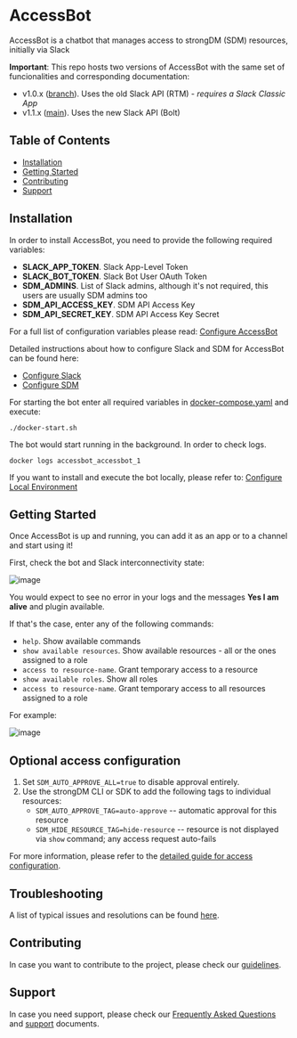 # AccessBot

AccessBot is a chatbot that manages access to strongDM (SDM) resources, initially via Slack

**Important**: This repo hosts two versions of AccessBot with the same set of funcionalities and corresponding documentation:
* v1.0.x ([branch](https://github.com/strongdm/accessbot/tree/1.0.x)). Uses the old Slack API (RTM) - _requires a Slack Classic App_
* v1.1.x ([main](https://github.com/strongdm/accessbot)). Uses the new Slack API (Bolt)

## Table of Contents
* [Installation](#installation)
* [Getting Started](#getting-started)
* [Contributing](#contributing)
* [Support](#support)

## Installation
In order to install AccessBot, you need to provide the following required variables:
* **SLACK_APP_TOKEN**. Slack App-Level Token
* **SLACK_BOT_TOKEN**. Slack Bot User OAuth Token
* **SDM_ADMINS**. List of Slack admins, although it's not required, this users are usually SDM admins too  
* **SDM_API_ACCESS_KEY**. SDM API Access Key
* **SDM_API_SECRET_KEY**. SDM API Access Key Secret

For a full list of configuration variables please read: [Configure AccessBot](docs/CONFIGURE_ACCESSBOT.md)

Detailed instructions about how to configure Slack and SDM for AccessBot can be found here:
* [Configure Slack](docs/CONFIGURE_SLACK.md)
* [Configure SDM](docs/CONFIGURE_SDM.md)

For starting the bot enter all required variables in [docker-compose.yaml](docker-compose.yaml) and execute:
```
./docker-start.sh
```

The bot would start running in the background. In order to check logs.
```
docker logs accessbot_accessbot_1
```

If you want to install and execute the bot locally, please refer to: [Configure Local Environment](docs/CONFIGURE_LOCAL_ENV.md)

## Getting Started
Once AccessBot is up and running, you can add it as an app or to a channel and start using it!

First, check the bot and Slack interconnectivity state:

![image](docs/img/health-check.gif)

You would expect to see no error in your logs and the messages **Yes I am alive** and plugin available.

If that's the case, enter any of the following commands:
* `help`. Show available commands 
* `show available resources`. Show available resources - all or the ones assigned to a role
* `access to resource-name`. Grant temporary access to a resource
* `show available roles`. Show all roles
* `access to resource-name`. Grant temporary access to all resources assigned to a role

For example:

![image](docs/img/main-commands-tutorial.gif)

## Optional access configuration

1. Set `SDM_AUTO_APPROVE_ALL=true` to disable approval entirely.
2. Use the strongDM CLI or SDK to add the following tags to individual resources:
      - `SDM_AUTO_APPROVE_TAG=auto-approve` -- automatic approval for this resource
      - `SDM_HIDE_RESOURCE_TAG=hide-resource` -- resource is not displayed via `show` command; any access request auto-fails

For more information, please refer to the [detailed guide for access configuration](docs/ACCESS_CONFIGURATION.md).

## Troubleshooting

A list of typical issues and resolutions can be found [here](docs/TROUBLESHOOTING.md).

## Contributing
In case you want to contribute to the project, please check our [guidelines](CONTRIBUTING.md).

## Support
In case you need support, please check our [Frequently Asked Questions](FAQ.md) and [support](SUPPORT.md) documents.
